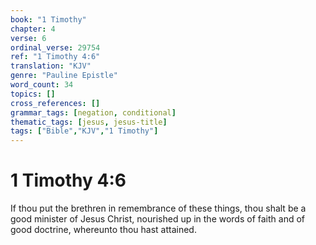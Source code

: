 ```yaml
---
book: "1 Timothy"
chapter: 4
verse: 6
ordinal_verse: 29754
ref: "1 Timothy 4:6"
translation: "KJV"
genre: "Pauline Epistle"
word_count: 34
topics: []
cross_references: []
grammar_tags: [negation, conditional]
thematic_tags: [jesus, jesus-title]
tags: ["Bible","KJV","1 Timothy"]
---
```


# 1 Timothy 4:6

If thou put the brethren in remembrance of these things, thou shalt be a good minister of Jesus Christ, nourished up in the words of faith and of good doctrine, whereunto thou hast attained.
